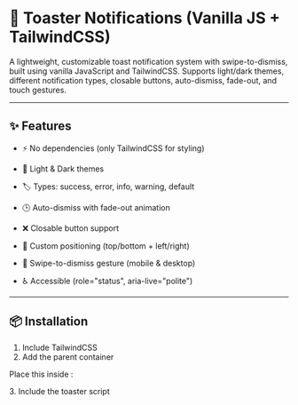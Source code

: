 # 🔔 Toaster Notifications (Vanilla JS + TailwindCSS)
A lightweight, customizable toast notification system with swipe-to-dismiss, built using vanilla JavaScript and TailwindCSS.
Supports light/dark themes, different notification types, closable buttons, auto-dismiss, fade-out, and touch gestures.

---

## ✨ Features

- ⚡ No dependencies (only TailwindCSS for styling)

- 🎨 Light & Dark themes

- 🏷️ Types: success, error, info, warning, default

- 🕒 Auto-dismiss with fade-out animation

- ❌ Closable button support

- 📍 Custom positioning (top/bottom + left/right)

- 📱 Swipe-to-dismiss gesture (mobile & desktop)

- ♿ Accessible (role="status", aria-live="polite")

 ---

## 📦 Installation
1. Include TailwindCSS
   <script src="https://cdn.tailwindcss.com"></script>
2. Add the parent container

Place this inside <body>:
   <div class="fixed parent p-10 flex flex-col gap-4"></div>
3. Include the toaster script
   <script src="script.js"></script>
